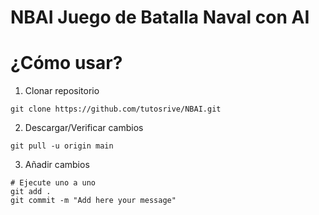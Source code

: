 # NBAI Juego de **Batalla Naval con AI**

# ¿Cómo usar?

1. Clonar repositorio

```shell
git clone https://github.com/tutosrive/NBAI.git
```

2. Descargar/Verificar cambios

```shell
git pull -u origin main
```

3. Añadir cambios

```shell
# Ejecute uno a uno
git add .
git commit -m "Add here your message"
```